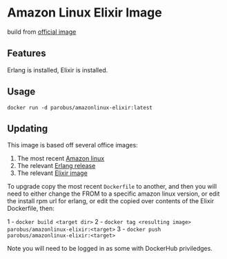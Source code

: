 # Amazon Linux Elixir Image
build from [official image](https://github.com/aws/amazon-linux-docker-images)

## Features

Erlang is installed, Elixir is installed.

## Usage
```
docker run -d parobus/amazonlinux-elixir:latest
```

## Updating

This image is based off several office images:

1) The most recent [Amazon linux](https://github.com/aws/amazon-linux-docker-images)
2) The relevant [Erlang release](https://github.com/rabbitmq/erlang-rpm)
3) The relevant [Elixir image](https://github.com/c0b/docker-elixir)

To upgrade copy the most recent `Dockerfile` to another, and then you will need
to either change the FROM to a specific amazon linux version, or edit the install
rpm url for erlang, or edit the copied over contents of the Elixir Dockerfile, then:

1 - `docker build <target dir>`
2 - `docker tag <resulting image> parobus/amazonlinux-elixir:<target>`
3 - `docker push parobus/amazonlinux-elixir:<target>`

Note you will need to be logged in as some with DockerHub priviledges.
